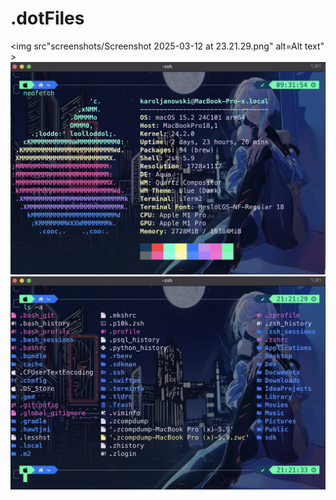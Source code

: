 # .dotFiles
<img src"screenshots/Screenshot 2025-03-12 at 23.21.29.png" alt=Alt text" >
<img src="screenshots/Screenshot 2025-03-07 at 09.38.17.png" alt="Alt text" >
<img src="screenshots/Screenshot 2025-03-12 at 21.21.49.png" alt="Alt text" >
